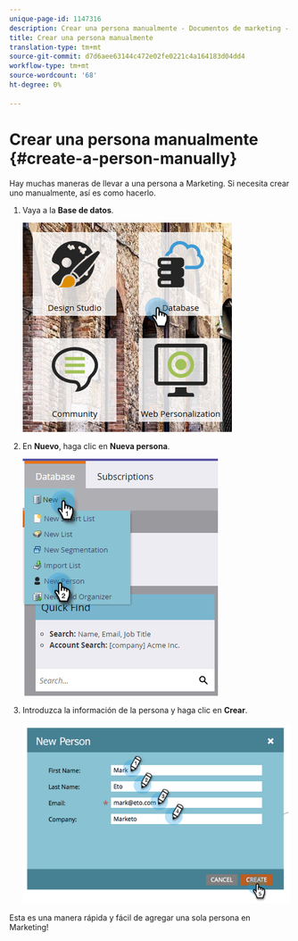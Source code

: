 ```yaml
---
unique-page-id: 1147316
description: Crear una persona manualmente - Documentos de marketing - Documentación del producto
title: Crear una persona manualmente
translation-type: tm+mt
source-git-commit: d7d6aee63144c472e02fe0221c4a164183d04dd4
workflow-type: tm+mt
source-wordcount: '68'
ht-degree: 0%

---
```



# Crear una persona manualmente {#create-a-person-manually}

Hay muchas maneras de llevar a una persona a Marketing. Si necesita crear uno manualmente, así es como hacerlo.

1. Vaya a la **Base de datos**.

   ![](assets/db-1.png)

1. En **Nuevo**, haga clic en **Nueva persona**.

   ![](assets/two-2.png)

1. Introduzca la información de la persona y haga clic en **Crear**.

   ![](assets/three-2.png)

Esta es una manera rápida y fácil de agregar una sola persona en Marketing!